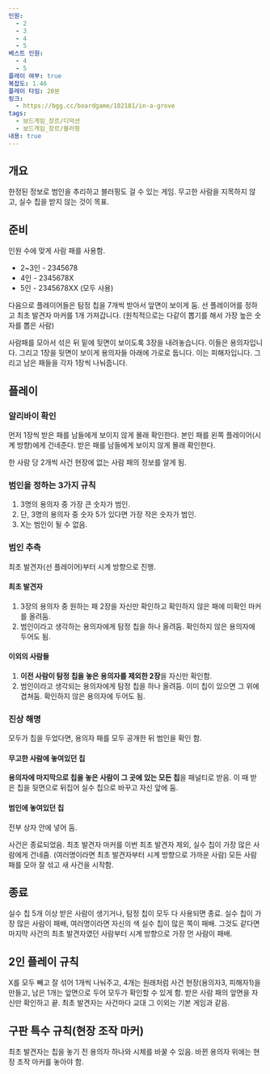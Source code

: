 ```yaml
---
인원:
  - 2
  - 3
  - 4
  - 5
베스트 인원:
  - 4
  - 5
플레이 여부: true
복잡도: 1.46
플레이 타임: 20분
링크:
  - https://bgg.cc/boardgame/102181/in-a-grove
tags:
  - 보드게임_장르/디덕션
  - 보드게임_장르/블러핑
내용: true
---
```

## 개요
한정된 정보로 범인을 추리하고 블러핑도 걸 수 있는 게임.
무고한 사람을 지목하지 않고, 실수 칩을 받지 않는 것이 목표.
## 준비
인원 수에 맞게 사람 패를 사용함.
- 2~3인 - 2345678
- 4인 - 2345678X
- 5인 - 2345678XX (모두 사용)

다음으로 플레이어들은 탐정 칩을 7개씩 받아서 앞면이 보이게 둠.
선 플레이어를 정하고 최초 발견자 마커를 1개 가져갑니다.
(원칙적으로는 다같이 뽑기를 해서 가장 높은 숫자를 뽑은 사람)

사람패를 모아서 섞은 뒤 밑에 뒷면이 보이도록 3장을 내려놓습니다. 이들은 용의자입니다.
그리고 1장을 뒷면이 보이게 용의자들 아래에 가로로 둡니다. 이는 피해자입니다.
그리고 남은 패들을 각자 1장씩 나눠줍니다.
## 플레이
### 알리바이 확인
먼저 1장씩 받은 패를 남들에게 보이지 않게 몰래 확인한다.
본인 패를 왼쪽 플레이어(시계 방향)에게 건네준다.
받은 패를 남들에게 보이지 않게 몰래 확인한다.

한 사람 당 2개씩 사건 현장에 없는 사람 패의 정보를 알게 됨.
### 범인을 정하는 3가지 규칙
1. 3명의 용의자 중 가장 큰 숫자가 범인.
2. 단, 3명의 용의자 중 숫자 5가 있다면 가장 작은 숫자가 범인.
3. X는 범인이 될 수 없음.
### 범인 추측
최초 발견자(선 플레이어)부터 시계 방향으로 진행.
#### 최초 발견자
1. 3장의 용의자 중 원하는 패 2장을 자신만 확인하고 확인하지 않은 패에 미확인 마커를 올려둠.
2. 범인이라고 생각하는 용의자에게 탐정 칩을 하나 올려둠. 확인하지 않은 용의자에 두어도 됨.
#### 이외의 사람들
1. **이전 사람이 탐정 칩을 놓은 용의자를 제외한 2장**을 자신만 확인함.
2. 범인이라고 생각되는 용의자에게 탐정 칩을 하나 올려둠. 이미 칩이 있으면 그 위에 겹쳐둠. 확인하지 않은 용의자에 두어도 됨.
### 진상 해명
모두가 칩을 두었다면, 용의자 패를 모두 공개한 뒤 범인을 확인 함.
#### 무고한 사람에 놓여있던 칩
**용의자에 마지막으로 칩을 놓은 사람이 그 곳에 있는 모든 칩**을 패널티로 받음.
이 때 받은 칩을 뒷면으로 뒤집어 실수 칩으로 바꾸고 자신 앞에 둠.
#### 범인에 놓여있던 칩
전부 상자 안에 넣어 둠.

사건은 종료되었음.
최초 발견자 마커를 이번 최초 발견자 제외, 실수 칩이 가장 많은 사람에게 건네줌.
(여러명이라면 최초 발견자부터 시계 방향으로 가까운 사람)
모든 사람 패를 모아 잘 섞고 새 사건을 시작함.
## 종료
실수 칩 5개 이상 받은 사람이 생기거나, 탐정 칩이 모두 다 사용되면 종료.
실수 칩이 가장 많은 사람이 패배, 여러명이라면 자신의 색 실수 칩이 많은 쪽이 패배.
그것도 같다면 마지막 사건의 최초 발견자였던 사람부터 시계 방향으로 가장 먼 사람이 패배.
## 2인 플레이 규칙
X를 모두 빼고 잘 섞어 1개씩 나눠주고, 4개는 원래처럼 사건 현장(용의자3, 피해자1)을 만들고, 남은 1개는 앞면으로 두어 모두가 확인할 수 있게 함.
받은 사람 패의 앞면을 자신만 확인하고 끝.
최초 발견자는 사건마다 교대
그 이외는 기본 게임과 같음.
## 구판 특수 규칙(현장 조작 마커)
최초 발견자는 칩을 놓기 전 용의자 하나와 시체를 바꿀 수 있음.
바뀐 용의자 위에는 현장 조작 마커를 놓아야 함.